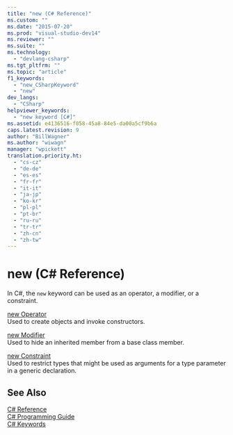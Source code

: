 ```yaml
---
title: "new (C# Reference)"
ms.custom: ""
ms.date: "2015-07-20"
ms.prod: "visual-studio-dev14"
ms.reviewer: ""
ms.suite: ""
ms.technology: 
  - "devlang-csharp"
ms.tgt_pltfrm: ""
ms.topic: "article"
f1_keywords: 
  - "new_CSharpKeyword"
  - "new"
dev_langs: 
  - "CSharp"
helpviewer_keywords: 
  - "new keyword [C#]"
ms.assetid: e4136516-f058-45a8-84e5-da00a5cf9b6a
caps.latest.revision: 9
author: "BillWagner"
ms.author: "wiwagn"
manager: "wpickett"
translation.priority.ht: 
  - "cs-cz"
  - "de-de"
  - "es-es"
  - "fr-fr"
  - "it-it"
  - "ja-jp"
  - "ko-kr"
  - "pl-pl"
  - "pt-br"
  - "ru-ru"
  - "tr-tr"
  - "zh-cn"
  - "zh-tw"
---
```

# new (C# Reference)
In C#, the `new` keyword can be used as an operator, a modifier, or a constraint.  
  
 [new Operator](../../../csharp\language-reference\keywords/new-operator.md)  
 Used to create objects and invoke constructors.  
  
 [new Modifier](../../../csharp\language-reference\keywords/new-modifier.md)  
 Used to hide an inherited member from a base class member.  
  
 [new Constraint](../../../csharp\language-reference\keywords/new-constraint.md)  
 Used to restrict types that might be used as arguments for a type parameter in a generic declaration.  
  
## See Also  
 [C# Reference](../../../csharp\language-reference/index.md)   
 [C# Programming Guide](../../../csharp\programming-guide/index.md)   
 [C# Keywords](../../../csharp\language-reference\keywords/index.md)